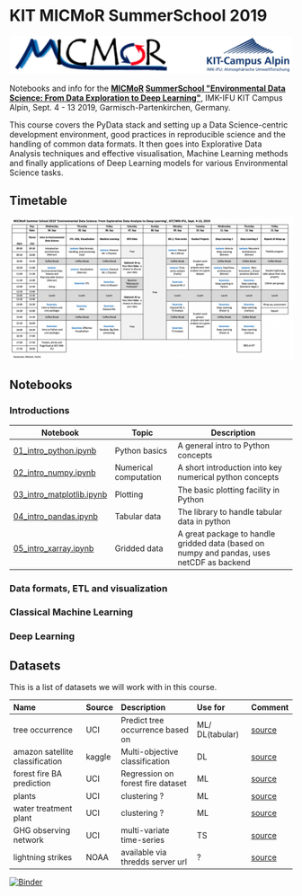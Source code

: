 # KIT MICMoR SummerSchool 2019
![](./images/logos.jpg "MiCMOR, KIT Campus Alpin")

Notebooks and info for the **[MICMoR](https://micmor.kit.edu) [SummerSchool "Environmental Data Science: From Data Exploration to Deep Learning"](https://micmor.kit.edu/sites/default/files/MICMoR%20Summer%20School%202019%20Flyer.pdf)**, IMK-IFU KIT Campus Alpin, Sept. 4 - 13 2019, Garmisch-Partenkirchen, Germany.  

This course covers the PyData stack and setting up a Data Science-centric development environment, good practices in reproducible science and the handling of common data formats. It then goes into Explorative Data Analysis techniques and effective visualisation, Machine Learning methods and finally applications of Deep Learning models for various Environmental Science tasks.   

## Timetable

![Timetable of the summerschool](./images/timetable_eds_2019.png "Timetable")

## Notebooks

### Introductions

| Notebook         | Topic             | Description         |
|------------------|-------------------|---------------------|
| [01_intro_python.ipynb](nbs/01_intro_python.ipynb)| Python basics | A general intro to Python concepts |
| [02_intro_numpy.ipynb](nbs/intro_02_numpy.ipynb)| Numerical computation | A short introduction into key numerical python concepts |
| [03_intro_matplotlib.ipynb](nbs/03_intro_matplotlib.ipynb)| Plotting | The basic plotting facility in Python |
| [04_intro_pandas.ipynb](nbs/04_intro_pandas.ipynb)| Tabular data  | The library to handle tabular data in python |
| [05_intro_xarray.ipynb](nbs/05_intro_xarray.ipynb)| Gridded data  | A great package to handle gridded data (based on numpy and pandas, uses netCDF as backend |
### Data formats, ETL and visualization



### Classical Machine Learning

### Deep Learning

## Datasets

This is a list of datasets we will work with in this course.

|Name|Source|Description|Use for|Comment|
|:--|:--|:--|:--|:--|
|tree occurrence|UCI|Predict tree occurrence based on |ML/ DL(tabular)|[source](https://archive.ics.uci.edu/ml/datasets/covertype)|
|amazon satellite classification|kaggle|Multi-objective classification|DL |[source](https://www.kaggle.com/c/planet-understanding-the-amazon-from-space) |  
|forest fire BA prediction |UCI | Regression on forest fire dataset | ML | [source](https://archive.ics.uci.edu/ml/datasets/Forest+Fires) |  
|plants|UCI|clustering ? | ML | [source](https://archive.ics.uci.edu/ml/datasets/Plants) | 
|water treatment plant| UCI | clustering ? | ML | [source](https://archive.ics.uci.edu/ml/datasets/Water+Treatment+Plant) |  
|GHG observing network| UCI | multi-variate time-series | TS | [source](https://archive.ics.uci.edu/ml/datasets/Greenhouse+Gas+Observing+Network) | 
|lightning strikes| NOAA | available via thredds server url | ? | [source](https://www.ncei.noaa.gov/thredds/catalog/lightning/catalog.html) |  

[![Binder](https://mybinder.org/badge_logo.svg)](https://mybinder.org/v2/gh/cwerner/kit_micmor_summerschool_2019/master?filepath=nbs%2F01_introduction.ipynb)
